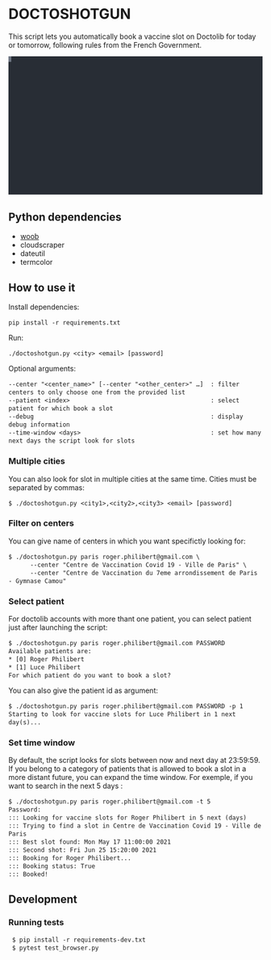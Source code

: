 # DOCTOSHOTGUN

This script lets you automatically book a vaccine slot on Doctolib for today or
tomorrow, following rules from the French Government.


<p align="center">
  <img src="https://raw.githubusercontent.com/rbignon/doctoshotgun/da5f65a1e2ecc7b543376b1549c62004a454b90d/example.svg">
</p>

## Python dependencies

- [woob](https://woob.tech)
- cloudscraper
- dateutil
- termcolor

## How to use it

Install dependencies:

```
pip install -r requirements.txt
```

Run:

```
./doctoshotgun.py <city> <email> [password]
```

Optional arguments:

```
--center "<center_name>" [--center "<other_center>" …]  : filter centers to only choose one from the provided list
--patient <index>                                       : select patient for which book a slot
--debug                                                 : display debug information
--time-window <days>                                    : set how many next days the script look for slots
```

### Multiple cities

You can also look for slot in multiple cities at the same time. Cities must be separated by commas:

```
$ ./doctoshotgun.py <city1>,<city2>,<city3> <email> [password]
```

### Filter on centers

You can give name of centers in which you want specifictly looking for:

```
$ ./doctoshotgun.py paris roger.philibert@gmail.com \
      --center "Centre de Vaccination Covid 19 - Ville de Paris" \
      --center "Centre de Vaccination du 7eme arrondissement de Paris - Gymnase Camou"
```

### Select patient

For doctolib accounts with more thant one patient, you can select patient just after launching the script:

```
$ ./doctoshotgun.py paris roger.philibert@gmail.com PASSWORD
Available patients are:
* [0] Roger Philibert
* [1] Luce Philibert
For which patient do you want to book a slot?
```

You can also give the patient id as argument:

```
$ ./doctoshotgun.py paris roger.philibert@gmail.com PASSWORD -p 1
Starting to look for vaccine slots for Luce Philibert in 1 next day(s)...
```

### Set time window

By default, the script looks for slots between now and next day at 23:59:59. If you belong to a category of patients that is allowed to book a slot in a more distant future, you can expand the time window. For exemple, if you want to search in the next 5 days :

```
$ ./doctoshotgun.py paris roger.philibert@gmail.com -t 5
Password:
::: Looking for vaccine slots for Roger Philibert in 5 next (days)
::: Trying to find a slot in Centre de Vaccination Covid 19 - Ville de Paris
::: Best slot found: Mon May 17 11:00:00 2021
::: Second shot: Fri Jun 25 15:20:00 2021
::: Booking for Roger Philibert...
::: Booking status: True
::: Booked!
```

## Development

### Running tests

```
 $ pip install -r requirements-dev.txt
 $ pytest test_browser.py
```
